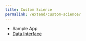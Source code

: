 ```yaml
---
title: Custom Science
permalink: /extend/custom-science/
---
```


 - Sample App
 - [Data Interface](/extend/custom-science/data-interface/) 
